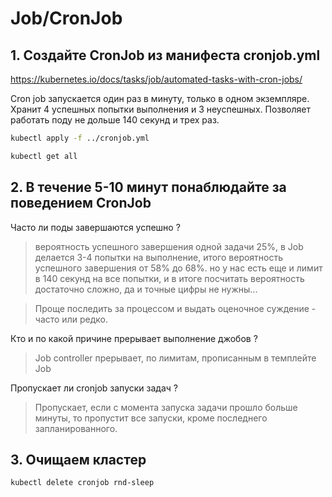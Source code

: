 # Job/CronJob

## 1. Создайте CronJob из манифеста cronjob.yml

https://kubernetes.io/docs/tasks/job/automated-tasks-with-cron-jobs/

Cron job запускается один раз в минуту, только в одном экземпляре.
Хранит 4 успешных попытки выполнения и 3 неуспешных.
Позволяет работать поду не дольше 140 секунд и трех раз.

```bash
kubectl apply -f ../cronjob.yml

kubectl get all
```

## 2. В течение 5-10 минут понаблюдайте за поведением CronJob

Часто ли поды завершаются успешно ?

> вероятность успешного завершения одной задачи 25%, в Job делается 3-4 попытки на выполнение, итого вероятность успешного завершения от 58% до 68%.
> но у нас есть еще и лимит в 140 секунд на все попытки, и в итоге посчитать вероятность достаточно сложно, да и точные цифры не нужны...

> Проще последить за процессом и выдать оценочное суждение - часто или редко.

Кто и по какой причине прерывает выполнение джобов ?

> Job controller прерывает, по лимитам, прописанным в темплейте Job

Пропускает ли cronjob запуски задач ?

> Пропускает, если с момента запуска задачи прошло больше минуты, то пропустит все запуски, кроме последнего запланированного.


## 3. Очищаем кластер

```
kubectl delete cronjob rnd-sleep
```
